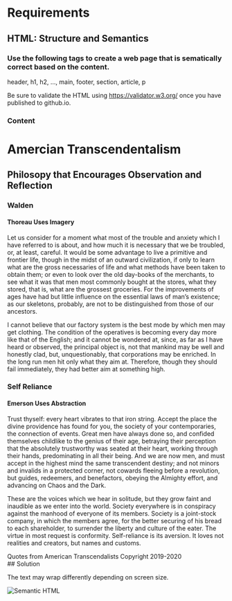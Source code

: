 # Requirements
## HTML: Structure and Semantics

### Use the following tags to create a web page that is sematically correct based on the content. 

header, h1, h2, ..., main, footer, section, article, p

Be sure to validate the HTML using https://validator.w3.org/ once you have published to github.io.



### Content
<title>Quotes from American Transcendalists</title>

<h1>Amercian Transcendentalism</h1>

<h2>Philosopy that Encourages Observation and Reflection</h2>

<main>
<section> 
<h3>Walden</h3>

<h4>Thoreau Uses Imagery</h4>

<p>Let us consider for a moment what most of the trouble and anxiety which I have referred to is about, and how much it is necessary that we be troubled, or, at least, careful. It would be some advantage to live a primitive and frontier life, though in the midst of an outward civilization, if only to learn what are the gross necessaries of life and what methods have been taken to obtain them; or even to look over the old day-books of the merchants, to see what it was that men most commonly bought at the stores, what they stored, that is, what are the grossest groceries. For the improvements of ages have had but little influence on the essential laws of man’s existence; as our skeletons, probably, are not to be distinguished from those of our ancestors.</p>

<p>I cannot believe that our factory system is the best mode by which men may get clothing. The condition of the operatives is becoming every day more like that of the English; and it cannot be wondered at, since, as far as I have heard or observed, the principal object is, not that mankind may be well and honestly clad, but, unquestionably, that corporations may be enriched. In the long run men hit only what they aim at. Therefore, though they should fail immediately, they had better aim at something high.</p>
</section>

<section>

<h3>Self Reliance</h3>

<h4>Emerson Uses Abstraction</h4>

<p>Trust thyself: every heart vibrates to that iron string. Accept the place the divine providence has found for you, the society of your contemporaries, the connection of events. Great men have always done so, and confided themselves childlike to the genius of their age, betraying their perception that the absolutely trustworthy was seated at their heart, working through their hands, predominating in all their being. And we are now men, and must accept in the highest mind the same transcendent destiny; and not minors and invalids in a protected corner, not cowards fleeing before a revolution, but guides, redeemers, and benefactors, obeying the Almighty effort, and advancing on Chaos and the Dark.</p>

<p>These are the voices which we hear in solitude, but they grow faint and inaudible as we enter into the world. Society everywhere is in conspiracy against the manhood of everyone of its members. Society is a joint-stock company, in which the members agree, for the better securing of his bread to each shareholder, to surrender the liberty and culture of the eater. The virtue in most request is conformity. Self-reliance is its aversion. It loves not realities and creators, but names and customs.</p>
</section>
</main>
<footer>Quotes from American Transcendalists Copyright 2019-2020</footer>
## Solution  

The text may wrap differently depending on screen size.  

![Semantic HTML](images/html-semantics.png)
